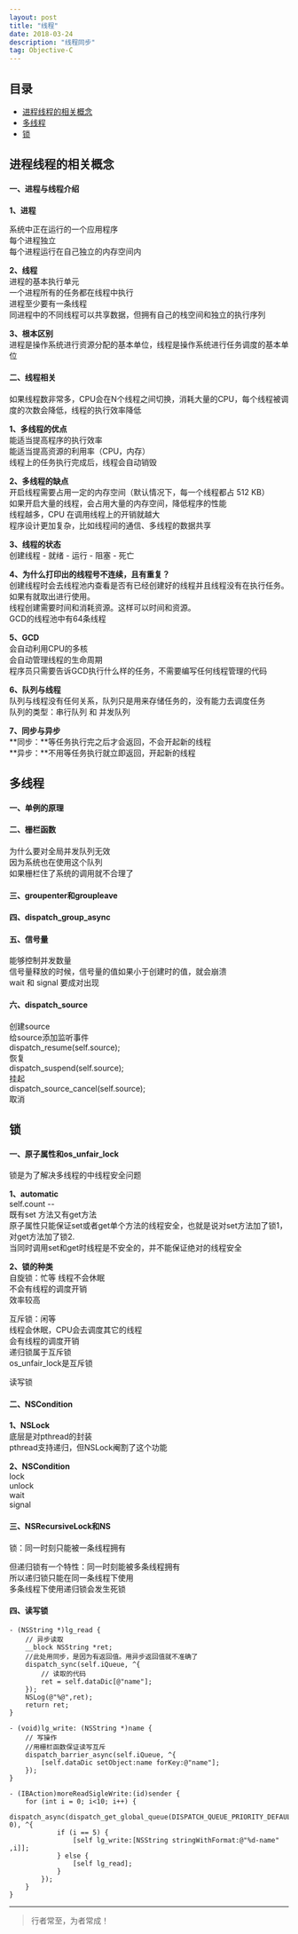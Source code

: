 ```yaml
---
layout: post
title: "线程"
date: 2018-03-24
description: "线程同步"
tag: Objective-C
---
```



## 目录
* [进程线程的相关概念](#content1)
* [多线程](#content2)
* [锁](#content3)



<!-- ************************************************ -->
## <a id="content1">进程线程的相关概念</a>

#### **一、进程与线程介绍**

**1、进程**    

系统中正在运行的一个应用程序    
每个进程独立    
每个进程运行在自己独立的内存空间内   


**2、线程**     
进程的基本执行单元    
一个进程所有的任务都在线程中执行    
进程至少要有一条线程     
同进程中的不同线程可以共享数据，但拥有自己的栈空间和独立的执行序列     

**3、根本区别**   
进程是操作系统进行资源分配的基本单位，线程是操作系统进行任务调度的基本单位


#### **二、线程相关**   

如果线程数非常多，CPU会在N个线程之间切换，消耗大量的CPU，每个线程被调度的次数会降低，线程的执行效率降低      

**1、多线程的优点**    
能适当提高程序的执行效率     
能适当提高资源的利用率（CPU，内存）     
线程上的任务执行完成后，线程会自动销毁      

**2、多线程的缺点**        
开启线程需要占用一定的内存空间（默认情况下，每一个线程都占 512 KB）     
如果开启大量的线程，会占用大量的内存空间，降低程序的性能     
线程越多，CPU 在调用线程上的开销就越大    
程序设计更加复杂，比如线程间的通信、多线程的数据共享     

**3、线程的状态**      
创建线程 - 就绪 - 运行 - 阻塞 - 死亡

**4、为什么打印出的线程号不连续，且有重复？**    
创建线程时会去线程池内查看是否有已经创建好的线程并且线程没有在执行任务。如果有就取出进行使用。    
线程创建需要时间和消耗资源。这样可以时间和资源。     
GCD的线程池中有64条线程    

**5、GCD**    
会自动利用CPU的多核    
会自动管理线程的生命周期    
程序员只需要告诉GCD执行什么样的任务，不需要编写任何线程管理的代码      


**6、队列与线程**    
队列与线程没有任何关系，队列只是用来存储任务的，没有能力去调度任务     
队列的类型：串行队列 和 并发队列    


**7、同步与异步**    
**同步：**等任务执行完之后才会返回，不会开起新的线程    
**异步：**不用等任务执行就立即返回，开起新的线程    



<!-- ************************************************ -->
## <a id="content2">多线程</a>

#### **一、单例的原理**

#### **二、栅栏函数**

为什么要对全局并发队列无效    
因为系统也在使用这个队列    
如果栅栏住了系统的调用就不合理了    

#### **三、groupenter和groupleave**   

#### **四、dispatch_group_async**    

#### **五、信号量**      
能够控制并发数量    
信号量释放的时候，信号量的值如果小于创建时的值，就会崩溃    
wait 和 signal 要成对出现    

#### **六、dispatch_source**    
创建source    
给source添加监听事件     
dispatch_resume(self.source);     
恢复    
dispatch_suspend(self.source);    
挂起     
dispatch_source_cancel(self.source);    
取消    



<!-- ************************************************ -->
## <a id="content3">锁</a>

#### **一、原子属性和os_unfair_lock**  

锁是为了解决多线程的中线程安全问题

**1、automatic**     
self.count --    
既有set 方法又有get方法    
原子属性只能保证set或者get单个方法的线程安全，也就是说对set方法加了锁1，对get方法加了锁2.     
当同时调用set和get时线程是不安全的，并不能保证绝对的线程安全       


**2、锁的种类**     
自旋锁：忙等
线程不会休眠    
不会有线程的调度开销    
效率较高    


互斥锁：闲等    
线程会休眠，CPU会去调度其它的线程    
会有线程的调度开销      
递归锁属于互斥锁    
os_unfair_lock是互斥锁      

读写锁


#### **二、NSCondition**    

**1、NSLock**    
底层是对pthread的封装    
pthread支持递归，但NSLock阉割了这个功能    


**2、NSCondition**    
lock    
unlock      
wait       
signal       



#### **三、NSRecursiveLock和NS**   
锁：同一时刻只能被一条线程拥有    

但递归锁有一个特性：同一时刻能被多条线程拥有       
所以递归锁只能在同一条线程下使用       
多条线程下使用递归锁会发生死锁        



#### **四、读写锁**    

```objc
- (NSString *)lg_read {
    // 异步读取
    __block NSString *ret;
    //此处用同步，是因为有返回值。用异步返回值就不准确了
    dispatch_sync(self.iQueue, ^{
        // 读取的代码
        ret = self.dataDic[@"name"];
    });
    NSLog(@"%@",ret);
    return ret;
}
```

```objc
- (void)lg_write: (NSString *)name {
    // 写操作
    //用栅栏函数保证读写互斥
    dispatch_barrier_async(self.iQueue, ^{
        [self.dataDic setObject:name forKey:@"name"];
    });
}
```

```objc
- (IBAction)moreReadSigleWrite:(id)sender {
    for (int i = 0; i<10; i++) {
        dispatch_async(dispatch_get_global_queue(DISPATCH_QUEUE_PRIORITY_DEFAULT, 0), ^{
            if (i == 5) {
                [self lg_write:[NSString stringWithFormat:@"%d-name" ,i]];
            } else {
                [self lg_read];
            }
        });
    }
}
```








----------
>  行者常至，为者常成！


